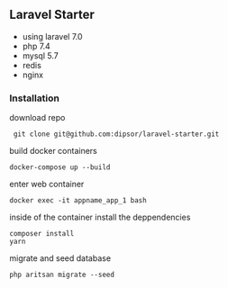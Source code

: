 ## Laravel Starter

- using laravel 7.0
- php 7.4
- mysql 5.7
- redis
- nginx

### Installation
download repo
```
 git clone git@github.com:dipsor/laravel-starter.git 
```

build docker containers
```
docker-compose up --build
```
enter web container
```
docker exec -it appname_app_1 bash 
```

inside of the container install the deppendencies
```
composer install
yarn
```

migrate and seed database
``` 
php aritsan migrate --seed
```
